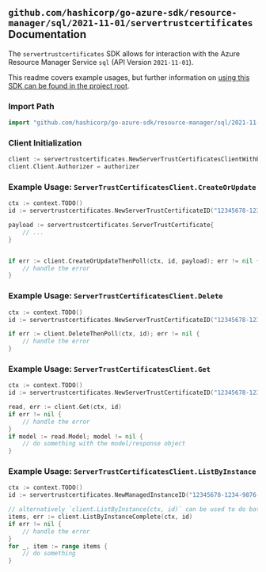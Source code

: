 
## `github.com/hashicorp/go-azure-sdk/resource-manager/sql/2021-11-01/servertrustcertificates` Documentation

The `servertrustcertificates` SDK allows for interaction with the Azure Resource Manager Service `sql` (API Version `2021-11-01`).

This readme covers example usages, but further information on [using this SDK can be found in the project root](https://github.com/hashicorp/go-azure-sdk/tree/main/docs).

### Import Path

```go
import "github.com/hashicorp/go-azure-sdk/resource-manager/sql/2021-11-01/servertrustcertificates"
```


### Client Initialization

```go
client := servertrustcertificates.NewServerTrustCertificatesClientWithBaseURI("https://management.azure.com")
client.Client.Authorizer = authorizer
```


### Example Usage: `ServerTrustCertificatesClient.CreateOrUpdate`

```go
ctx := context.TODO()
id := servertrustcertificates.NewServerTrustCertificateID("12345678-1234-9876-4563-123456789012", "example-resource-group", "managedInstanceValue", "serverTrustCertificateValue")

payload := servertrustcertificates.ServerTrustCertificate{
	// ...
}


if err := client.CreateOrUpdateThenPoll(ctx, id, payload); err != nil {
	// handle the error
}
```


### Example Usage: `ServerTrustCertificatesClient.Delete`

```go
ctx := context.TODO()
id := servertrustcertificates.NewServerTrustCertificateID("12345678-1234-9876-4563-123456789012", "example-resource-group", "managedInstanceValue", "serverTrustCertificateValue")

if err := client.DeleteThenPoll(ctx, id); err != nil {
	// handle the error
}
```


### Example Usage: `ServerTrustCertificatesClient.Get`

```go
ctx := context.TODO()
id := servertrustcertificates.NewServerTrustCertificateID("12345678-1234-9876-4563-123456789012", "example-resource-group", "managedInstanceValue", "serverTrustCertificateValue")

read, err := client.Get(ctx, id)
if err != nil {
	// handle the error
}
if model := read.Model; model != nil {
	// do something with the model/response object
}
```


### Example Usage: `ServerTrustCertificatesClient.ListByInstance`

```go
ctx := context.TODO()
id := servertrustcertificates.NewManagedInstanceID("12345678-1234-9876-4563-123456789012", "example-resource-group", "managedInstanceValue")

// alternatively `client.ListByInstance(ctx, id)` can be used to do batched pagination
items, err := client.ListByInstanceComplete(ctx, id)
if err != nil {
	// handle the error
}
for _, item := range items {
	// do something
}
```

